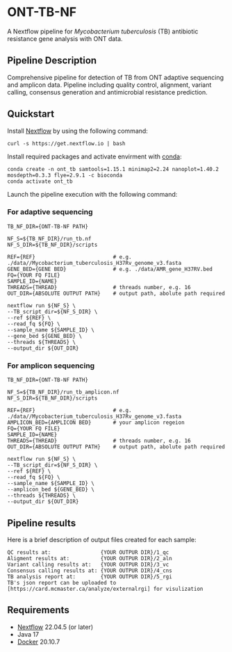# ONT-TB-NF
A Nextflow pipeline for *Mycobacterium tuberculosis* (TB) antibiotic resistance gene analysis with ONT data.


## Pipeline Description


Comprehensive pipeline for detection of TB from ONT adaptive sequencing and amplicon data. 
Pipeline including quality control, alignment, variant calling, consensus generation and antimicrobial resistance prediction. 

## Quickstart 

Install [Nextflow](https://www.nextflow.io/) by using the following command: 

    curl -s https://get.nextflow.io | bash 
    
Install required packages and activate envirment with [conda](https://conda.io/projects/conda/en/latest/index.html):
    
    conda create -n ont_tb samtools=1.15.1 minimap2=2.24 nanoplot=1.40.2 mosdepth=0.3.3 flye=2.9.1 -c bioconda
    conda activate ont_tb


Launch the pipeline execution with the following command: 


### For adaptive sequencing

```
TB_NF_DIR={ONT-TB-NF PATH}

NF_S=${TB_NF_DIR}/run_tb.nf
NF_S_DIR=${TB_NF_DIR}/scripts

REF={REF}                         # e.g. ./data//Mycobacterium_tuberculosis_H37Rv_genome_v3.fasta
GENE_BED={GENE BED}               # e.g. ./data/AMR_gene_H37RV.bed 
FQ={YOUR FQ FILE}
SAMPLE_ID={NAME}
THREADS={THREAD}                  # threads number, e.g. 16
OUT_DIR={ABSOLUTE OUTPUT PATH}    # output path, abolute path required

nextflow run ${NF_S} \
--TB_script_dir=${NF_S_DIR} \
--ref ${REF} \
--read_fq ${FQ} \
--sample_name ${SAMPLE_ID} \
--gene_bed ${GENE_BED} \
--threads ${THREADS} \
--output_dir ${OUT_DIR}

```

### For amplicon sequencing

```
TB_NF_DIR={ONT-TB-NF PATH}

NF_S=${TB_NF_DIR}/run_tb_amplicon.nf
NF_S_DIR=${TB_NF_DIR}/scripts

REF={REF}                         # e.g. ./data//Mycobacterium_tuberculosis_H37Rv_genome_v3.fasta
AMPLICON_BED={AMPLICON BED}       # your amplicon regeion 
FQ={YOUR FQ FILE}
SAMPLE_ID={NAME}
THREADS={THREAD}                  # threads number, e.g. 16
OUT_DIR={ABSOLUTE OUTPUT PATH}    # output path, abolute path required

nextflow run ${NF_S} \
--TB_script_dir=${NF_S_DIR} \
--ref ${REF} \
--read_fq ${FQ} \
--sample_name ${SAMPLE_ID} \
--amplicon_bed ${GENE_BED} \
--threads ${THREADS} \
--output_dir ${OUT_DIR}

```


## Pipeline results


Here is a brief description of output files created for each sample:
```
QC results at:                {YOUR OUTPUR DIR}/1_qc
Aligment results at:          {YOUR OUTPUR DIR}/2_aln
Variant calling results at:   {YOUR OUTPUR DIR}/3_vc
Consensus calling results at: {YOUR OUTPUR DIR}/4_cns
TB analysis report at:        {YOUR OUTPUR DIR}/5_rgi
TB's json report can be uploaded to [https://card.mcmaster.ca/analyze/externalrgi] for visulization
```

## Requirements 

* [Nextflow](https://www.nextflow.io) 22.04.5 (or later)
* Java 17 
* [Docker](https://www.docker.com/) 20.10.7 

